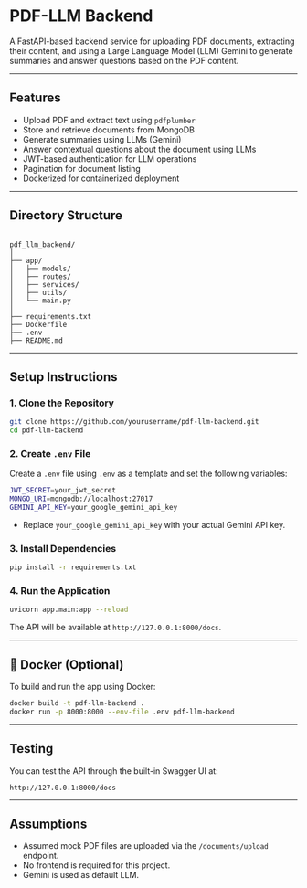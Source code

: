 # PDF-LLM Backend

A FastAPI-based backend service for uploading PDF documents, extracting their content, and using a Large Language Model (LLM) Gemini to generate summaries and answer questions based on the PDF content.

---

## Features

- Upload PDF and extract text using `pdfplumber`
- Store and retrieve documents from MongoDB
- Generate summaries using LLMs (Gemini)
- Answer contextual questions about the document using LLMs
- JWT-based authentication for LLM operations
- Pagination for document listing
- Dockerized for containerized deployment

---

## Directory Structure

```

pdf_llm_backend/
│
├── app/
│   ├── models/
│   ├── routes/
│   ├── services/
│   ├── utils/
│   └── main.py
│
├── requirements.txt
├── Dockerfile
├── .env
├── README.md

```

---

## Setup Instructions

### 1. Clone the Repository

```bash
git clone https://github.com/yourusername/pdf-llm-backend.git
cd pdf-llm-backend
````

### 2. Create `.env` File

Create a `.env` file using `.env` as a template and set the following variables:

```bash
JWT_SECRET=your_jwt_secret
MONGO_URI=mongodb://localhost:27017
GEMINI_API_KEY=your_google_gemini_api_key
```

* Replace `your_google_gemini_api_key` with your actual Gemini API key.

### 3. Install Dependencies

```bash
pip install -r requirements.txt
```

### 4. Run the Application

```bash
uvicorn app.main:app --reload
```

The API will be available at `http://127.0.0.1:8000/docs`.

---

## 🐳 Docker (Optional)

To build and run the app using Docker:

```bash
docker build -t pdf-llm-backend .
docker run -p 8000:8000 --env-file .env pdf-llm-backend
```

---

## Testing

You can test the API through the built-in Swagger UI at:

```
http://127.0.0.1:8000/docs
```

---

## Assumptions

* Assumed mock PDF files are uploaded via the `/documents/upload` endpoint.
* No frontend is required for this project.
* Gemini is used as default LLM.
